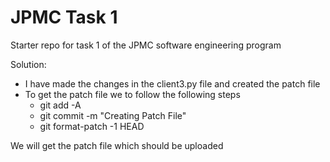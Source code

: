 # JPMC Task 1
Starter repo for task 1 of the JPMC software engineering program

Solution:
- I have made the changes in the client3.py file and created the patch file
- To get the patch file we to follow the following steps
    - git add -A
    - git commit -m "Creating Patch File"
    - git format-patch -1 HEAD 

We will get the patch file which should be uploaded